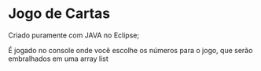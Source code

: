 # Jogo de Cartas
Criado puramente com JAVA no Eclipse;

É jogado no console onde você escolhe os números para o jogo, que serão embralhados em uma array list
